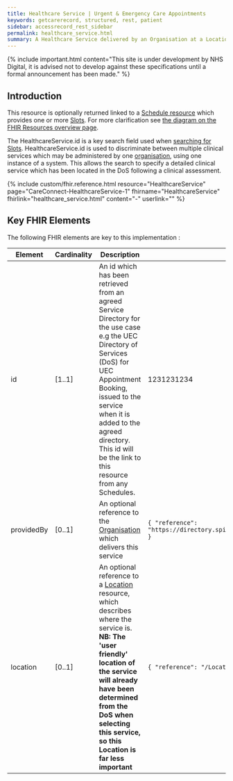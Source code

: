 ```yaml
---
title: Healthcare Service | Urgent & Emergency Care Appointments
keywords: getcarerecord, structured, rest, patient
sidebar: accessrecord_rest_sidebar
permalink: healthcare_service.html
summary: A Healthcare Service delivered by an Organisation at a Location which provides a number of Schedules containing Slots in Appointment booking.
---
```


{% include important.html content="This site is under development by NHS Digital, it is advised not to develop against these specifications until a formal announcement has been made." %}

## Introduction ##
This resource is optionally returned linked to a <a href='schedule.html'>Schedule resource</a> which provides one or more <a href='slot.html'>Slots</a>. For more clarification see <a href='resources_overview.html#urgent--emergency-care-appointments-apis'>the diagram on the FHIR Resources overview page</a>.

The HealthcareService.id is a key search field used when <a href='search_free_slots.html'>searching for Slots</a>. HealthcareService.id is used to discriminate between multiple clinical services which may be administered by one <a href='organisation.html'>organisation</a>, using one instance of a system. This allows the search to specify a detailed clinical service which has been located in the DoS following a clinical assessment.

{% include custom/fhir.reference.html resource="HealthcareService" page="CareConnect-HealthcareService-1" fhirname="HealthcareService" fhirlink="healthcare_service.html" content="-" userlink="" %}

## Key FHIR Elements ##

The following FHIR elements are key to this implementation :

| Element | Cardinality | Description | Example(s) |
| --- | --- | --- | --- |
| id | [1..1] | An id which has been retrieved from an agreed Service Directory for the use case e.g the UEC Directory of Services (DoS) for UEC Appointment Booking, issued to the service when it is added to the agreed directory. This id will be the link to this resource from any Schedules. | 1231231234 |
| providedBy | [0..1] | An optional reference to the <a href='organisation.html'>Organisation</a> which delivers this service | `{ "reference": "https://directory.spineservices.nhs.uk/STU3/Organization/RR8" }` |
| location | [0..1] | An optional reference to a <a href='location.html'>Location</a> resource, which describes where the service is. **NB: The 'user friendly' location of the service will already have been determined from the DoS when selecting this service, so this Location is far less important** | `{ "reference": "/Location/1237654" }` |

